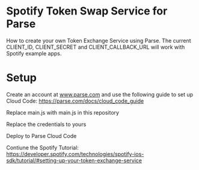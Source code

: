 Spotify Token Swap Service for Parse
=============

How to create your own Token Exchange Service using Parse. 
The current CLIENT_ID, CLIENT_SECRET and CLIENT_CALLBACK_URL will work with Spotify example apps.

Setup
=============

Create an account at www.parse.com and use the following guide to set up Cloud Code:
https://parse.com/docs/cloud_code_guide

Replace main.js with main.js in this repository

Replace the credentials to yours

Deploy to Parse Cloud Code

Contiune the Spotify Tutorial:
https://developer.spotify.com/technologies/spotify-ios-sdk/tutorial/#setting-up-your-token-exchange-service